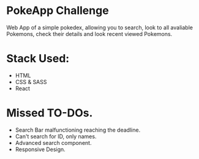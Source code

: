 # PokeApp Challenge

Web App of a simple pokedex, allowing you to search, look to all avaliable Pokemons, check their details and look recent viewed Pokemons.

# Stack Used:

- HTML
- CSS & SASS
- React

# Missed TO-DOs.

- Search Bar malfunctioning reaching the deadline.
- Can't search for ID, only names.
- Advanced search component.
- Responsive Design.